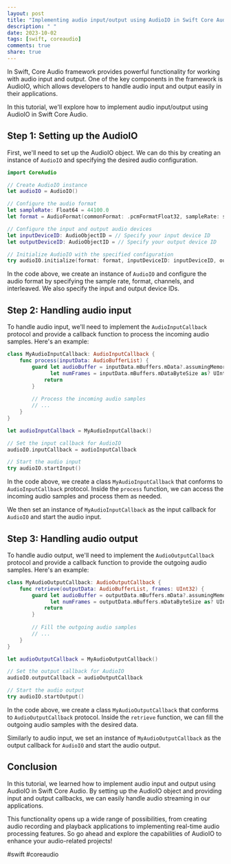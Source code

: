 ```yaml
---
layout: post
title: "Implementing audio input/output using AudioIO in Swift Core Audio"
description: " "
date: 2023-10-02
tags: [swift, coreaudio]
comments: true
share: true
---
```


In Swift, Core Audio framework provides powerful functionality for working with audio input and output. One of the key components in the framework is AudioIO, which allows developers to handle audio input and output easily in their applications.

In this tutorial, we'll explore how to implement audio input/output using AudioIO in Swift Core Audio.

## Step 1: Setting up the AudioIO

First, we'll need to set up the AudioIO object. We can do this by creating an instance of `AudioIO` and specifying the desired audio configuration.

```swift
import CoreAudio

// Create AudioIO instance
let audioIO = AudioIO()

// Configure the audio format
let sampleRate: Float64 = 44100.0
let format = AudioFormat(commonFormat: .pcmFormatFloat32, sampleRate: sampleRate, channels: 2, interleaved: false)

// Configure the input and output audio devices
let inputDeviceID: AudioObjectID = // Specify your input device ID
let outputDeviceID: AudioObjectID = // Specify your output device ID

// Initialize AudioIO with the specified configuration
try audioIO.initialize(format: format, inputDeviceID: inputDeviceID, outputDeviceID: outputDeviceID)
```

In the code above, we create an instance of `AudioIO` and configure the audio format by specifying the sample rate, format, channels, and interleaved. We also specify the input and output device IDs.

## Step 2: Handling audio input

To handle audio input, we'll need to implement the `AudioInputCallback` protocol and provide a callback function to process the incoming audio samples. Here's an example:

```swift
class MyAudioInputCallback: AudioInputCallback {
    func process(inputData: AudioBufferList) {
        guard let audioBuffer = inputData.mBuffers.mData?.assumingMemoryBound(to: Float32.self),
              let numFrames = inputData.mBuffers.mDataByteSize as? UInt32 else {
            return
        }
        
        // Process the incoming audio samples
        // ...
    }
}

let audioInputCallback = MyAudioInputCallback()

// Set the input callback for AudioIO
audioIO.inputCallback = audioInputCallback

// Start the audio input
try audioIO.startInput()
```

In the code above, we create a class `MyAudioInputCallback` that conforms to `AudioInputCallback` protocol. Inside the `process` function, we can access the incoming audio samples and process them as needed.

We then set an instance of `MyAudioInputCallback` as the input callback for `AudioIO` and start the audio input.

## Step 3: Handling audio output

To handle audio output, we'll need to implement the `AudioOutputCallback` protocol and provide a callback function to provide the outgoing audio samples. Here's an example:

```swift
class MyAudioOutputCallback: AudioOutputCallback {
    func retrieve(outputData: AudioBufferList, frames: UInt32) {
        guard let audioBuffer = outputData.mBuffers.mData?.assumingMemoryBound(to: Float32.self),
              let numFrames = outputData.mBuffers.mDataByteSize as? UInt32 else {
            return
        }
        
        // Fill the outgoing audio samples
        // ...
    }
}

let audioOutputCallback = MyAudioOutputCallback()

// Set the output callback for AudioIO
audioIO.outputCallback = audioOutputCallback

// Start the audio output
try audioIO.startOutput()
```

In the code above, we create a class `MyAudioOutputCallback` that conforms to `AudioOutputCallback` protocol. Inside the `retrieve` function, we can fill the outgoing audio samples with the desired data.

Similarly to audio input, we set an instance of `MyAudioOutputCallback` as the output callback for `AudioIO` and start the audio output.

## Conclusion

In this tutorial, we learned how to implement audio input and output using AudioIO in Swift Core Audio. By setting up the AudioIO object and providing input and output callbacks, we can easily handle audio streaming in our applications.

This functionality opens up a wide range of possibilities, from creating audio recording and playback applications to implementing real-time audio processing features. So go ahead and explore the capabilities of AudioIO to enhance your audio-related projects!

#swift #coreaudio
